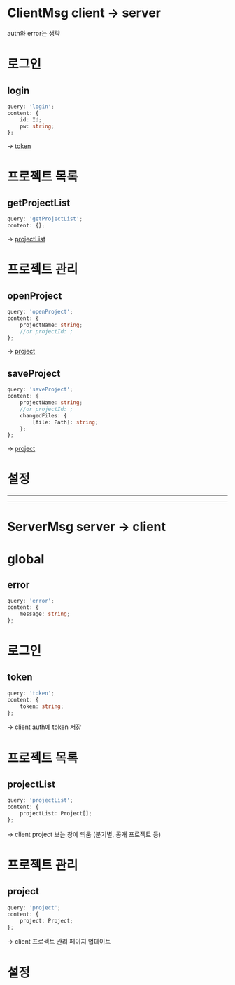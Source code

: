 # ClientMsg client -> server

auth와 error는 생략

# 로그인

## login

```ts
query: 'login';
content: {
    id: Id;
    pw: string;
};
```

-> [token]

# 프로젝트 목록

## getProjectList

```ts
query: 'getProjectList';
content: {};
```

-> [projectList]

# 프로젝트 관리

## openProject

```ts
query: 'openProject';
content: {
    projectName: string;
    //or projectId: ;
};
```

-> [project]

## saveProject

```ts
query: 'saveProject';
content: {
    projectName: string;
    //or projectId: ;
    changedFiles: {
        [file: Path]: string;
    };
};
```

-> [project]

# 설정

---
---

# ServerMsg server -> client

# global

## error

```ts
query: 'error';
content: {
    message: string;
};
```

# 로그인

## token

```ts
query: 'token';
content: {
    token: string;
};
```

-> client auth에 token 저장

# 프로젝트 목록

## projectList

```ts
query: 'projectList';
content: {
    projectList: Project[];
};
```

-> client project 보는 창에 띄움 (분기별, 공개 프로젝트 등)

# 프로젝트 관리

## project

```ts
query: 'project';
content: {
    project: Project;
};
```

-> client 프로젝트 관리 페이지 업데이트

# 설정

<!--ClientMsg-->
[login]: #login
[getProjectList]: #getprojectList
[openProject]: #openproject
[saveProject]: #saveproject

<!--ServerMsg-->
[error]: #error
[token]: #token
[projectList]: #projectlist
[project]: #project